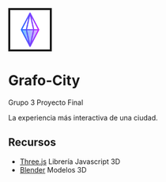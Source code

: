 <img src="/res/img/favicon.png" height="80" width="80" background="#e8e8e8" border-radius="20%" border="4px solid #e8e8e8" padding="2px">

# Grafo-City
Grupo 3 Proyecto Final

La experiencia más interactiva de una ciudad.

## Recursos

* [Three.js](https://threejs.org) Librería Javascript 3D
* [Blender](https://www.blender.org) Modelos 3D
